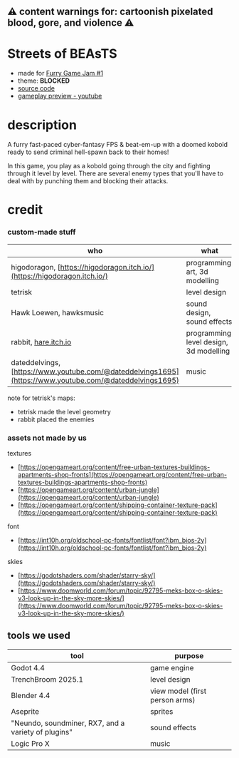 ## ⚠ content warnings for: cartoonish pixelated blood, gore, and violence ⚠

# Streets of BEAsTS

- made for [Furry Game Jam #1](https://itch.io/jam/furries)
- theme: **BLOCKED**
- [source code](https://github.com/higodoragon/punch_block)
- [gameplay preview - youtube](https://www.youtube.com/watch?v=ECQXOU5eBkE)

# description

A furry fast-paced cyber-fantasy FPS & beat-em-up with a doomed kobold ready to send criminal hell-spawn back to their homes!

In this game, you play as a kobold going through the city and fighting through it level by level. There are several enemy types that you'll have to deal with by punching them and blocking their attacks.

# credit

### custom-made stuff

| who                                                                                                     | what                                    |
| ------------------------------------------------------------------------------------------------------- | --------------------------------------- |
| higodoragon, [https://higodoragon.itch.io/](https://higodoragon.itch.io/)                               | programming, art, 3d modelling          |
| tetrisk                                                                                                 | level design                            |
| Hawk Loewen, hawksmusic                                                                                 | sound design, sound effects             |
| rabbit, [hare.itch.io](hare.itch.io)                                                                    | programming, level design, 3d modelling |
| dateddelvings, [https://www.youtube.com/@dateddelvings1695](https://www.youtube.com/@dateddelvings1695) | music                                   |

note for tetrisk's maps:

- tetrisk made the level geometry
- rabbit placed the enemies

### assets not made by us

textures

- [https://opengameart.org/content/free-urban-textures-buildings-apartments-shop-fronts](https://opengameart.org/content/free-urban-textures-buildings-apartments-shop-fronts)
- [https://opengameart.org/content/urban-jungle](https://opengameart.org/content/urban-jungle)
- [https://opengameart.org/content/shipping-container-texture-pack](https://opengameart.org/content/shipping-container-texture-pack)

font

- [https://int10h.org/oldschool-pc-fonts/fontlist/font?ibm_bios-2y](https://int10h.org/oldschool-pc-fonts/fontlist/font?ibm_bios-2y)

skies

- [https://godotshaders.com/shader/starry-sky/](https://godotshaders.com/shader/starry-sky/)
- [https://www.doomworld.com/forum/topic/92795-meks-box-o-skies-v3-look-up-in-the-sky-more-skies/](https://www.doomworld.com/forum/topic/92795-meks-box-o-skies-v3-look-up-in-the-sky-more-skies/)

## tools we used

| tool                                                | purpose                        |
| --------------------------------------------------- | ------------------------------ |
| Godot 4.4                                           | game engine                    |
| TrenchBroom 2025.1                                  | level design                   |
| Blender 4.4                                         | view model (first person arms) |
| Aseprite                                            | sprites                        |
| "Neundo, soundminer, RX7, and a variety of plugins" | sound effects                  |
| Logic Pro X                                         | music                          |
